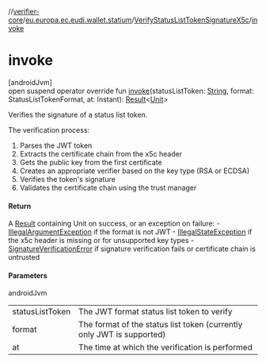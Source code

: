 //[verifier-core](../../../index.md)/[eu.europa.ec.eudi.wallet.statium](../index.md)/[VerifyStatusListTokenSignatureX5c](index.md)/[invoke](invoke.md)

# invoke

[androidJvm]\
open suspend operator override fun [invoke](invoke.md)(statusListToken: [String](https://kotlinlang.org/api/latest/jvm/stdlib/kotlin-stdlib/kotlin/-string/index.html), format: StatusListTokenFormat, at: Instant): [Result](https://kotlinlang.org/api/latest/jvm/stdlib/kotlin-stdlib/kotlin/-result/index.html)&lt;[Unit](https://kotlinlang.org/api/latest/jvm/stdlib/kotlin-stdlib/kotlin/-unit/index.html)&gt;

Verifies the signature of a status list token.

The verification process:

1. 
   Parses the JWT token
2. 
   Extracts the certificate chain from the x5c header
3. 
   Gets the public key from the first certificate
4. 
   Creates an appropriate verifier based on the key type (RSA or ECDSA)
5. 
   Verifies the token's signature
6. 
   Validates the certificate chain using the trust manager

#### Return

A [Result](https://kotlinlang.org/api/latest/jvm/stdlib/kotlin-stdlib/kotlin/-result/index.html) containing Unit on success, or an exception on failure:     - [IllegalArgumentException](https://developer.android.com/reference/kotlin/java/lang/IllegalArgumentException.html) if the format is not JWT     - [IllegalStateException](https://developer.android.com/reference/kotlin/java/lang/IllegalStateException.html) if the x5c header is missing or for unsupported key types     - [SignatureVerificationError](../-signature-verification-error/index.md) if signature verification fails or certificate chain is untrusted

#### Parameters

androidJvm

| | |
|---|---|
| statusListToken | The JWT format status list token to verify |
| format | The format of the status list token (currently only JWT is supported) |
| at | The time at which the verification is performed |
